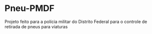 # Pneu-PMDF
Projeto feito para  a polícia militar do Distrito Federal
para o controle de retirada de pneus para viaturas
